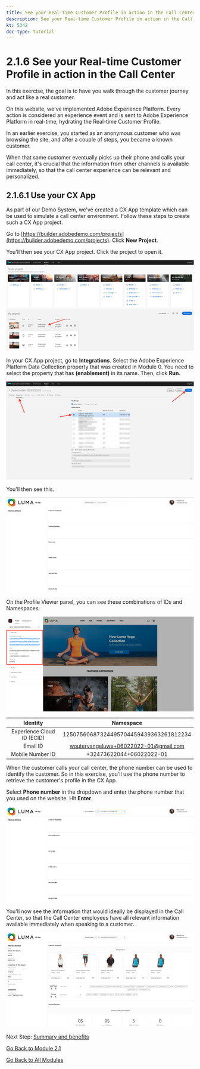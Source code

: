 ```yaml
---
title: See your Real-time Customer Profile in action in the Call Center
description: See your Real-time Customer Profile in action in the Call Center
kt: 5342
doc-type: tutorial
---
```

# 2.1.6 See your Real-time Customer Profile in action in the Call Center

In this exercise, the goal is to have you walk through the customer journey and act like a real customer.

On this website, we've implemented Adobe Experience Platform. Every action is considered an experience event and is sent to Adobe Experience Platform in real-time, hydrating the Real-time Customer Profile.

In an earlier exercise, you started as an anonymous customer who was browsing the site, and after a couple of steps, you became a known customer.

When that same customer eventually picks up their phone and calls your call center, it's crucial that the information from other channels is available immediately, so that the call center experience can be relevant and personalized.

## 2.1.6.1 Use your CX App

As part of our Demo System, we've created a CX App template which can be used to simulate a call center environment. Follow these steps to create such a CX App project.

Go to [https://builder.adobedemo.com/projects](https://builder.adobedemo.com/projects). Click **New Project**.

You'll then see your CX App project. Click the project to open it.

![Demo](./images/cxapp3.png)

In your CX App project, go to **Integrations**. Select the Adobe Experience Platform Data Collection property that was created in Module 0. You need to select the property that has **(enablement)** in its name. Then, click **Run**.

![Demo](./images/cxapp4.png)

You'll then see this.

![Demo](./images/cxapp5.png)

On the Profile Viewer panel, you can see these combinations of IDs and Namespaces:

![Customer Profile](./images/identities.png)

| Identity     | Namespace       |
|:-------------:| :---------------:|
| Experience Cloud ID (ECID)          | 12507560687324495704459439363261812234 |
| Email ID          | woutervangeluwe+06022022-01@gmail.com|
| Mobile Number ID          | +32473622044+06022022-01|

When the customer calls your call center, the phone number can be used to identify the customer. So in this exercise, you'll use the phone number to retrieve the customer's profile in the CX App.

Select **Phone number** in the dropdown and enter the phone number that you used on the website. Hit **Enter**.

![Demo](./images/19.png)

You'll now see the information that would ideally be displayed in the Call Center, so that the Call Center employees have all relevant information available immediately when speaking to a customer.

![Demo](./images/20.png)

Next Step: [Summary and benefits](./summary.md)

[Go Back to Module 2.1](./real-time-customer-profile.md)

[Go Back to All Modules](../../../overview.md)
